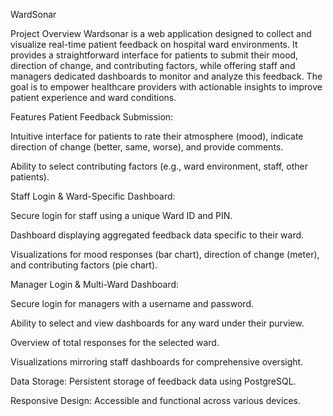 WardSonar

Project Overview
Wardsonar is a web application designed to collect and visualize real-time patient feedback on hospital ward environments. It provides a straightforward interface for patients to submit their mood, direction of change, and contributing factors, while offering staff and managers dedicated dashboards to monitor and analyze this feedback. The goal is to empower healthcare providers with actionable insights to improve patient experience and ward conditions.

Features
Patient Feedback Submission:

Intuitive interface for patients to rate their atmosphere (mood), indicate direction of change (better, same, worse), and provide comments.

Ability to select contributing factors (e.g., ward environment, staff, other patients).

Staff Login & Ward-Specific Dashboard:

Secure login for staff using a unique Ward ID and PIN.

Dashboard displaying aggregated feedback data specific to their ward.

Visualizations for mood responses (bar chart), direction of change (meter), and contributing factors (pie chart).

Manager Login & Multi-Ward Dashboard:

Secure login for managers with a username and password.

Ability to select and view dashboards for any ward under their purview.

Overview of total responses for the selected ward.

Visualizations mirroring staff dashboards for comprehensive oversight.

Data Storage: Persistent storage of feedback data using PostgreSQL.

Responsive Design: Accessible and functional across various devices.
